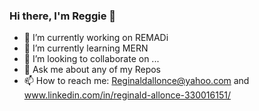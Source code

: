 ### Hi there, I'm Reggie 👋


- 🔭 I’m currently working on REMADi
- 🌱 I’m currently learning MERN
- 👯 I’m looking to collaborate on ...
- 💬 Ask me about any of my Repos
- 📫 How to reach me: Reginaldallonce@yahoo.com and www.linkedin.com/in/reginald-allonce-330016151/

